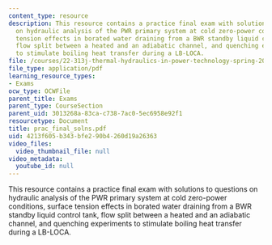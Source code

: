 ```yaml
---
content_type: resource
description: This resource contains a practice final exam with solutions to questions
  on hydraulic analysis of the PWR primary system at cold zero-power conditions, surface
  tension effects in borated water draining from a BWR standby liquid control tank,
  flow split between a heated and an adiabatic channel, and quenching experiments
  to stimulate boiling heat transfer during a LB-LOCA.
file: /courses/22-313j-thermal-hydraulics-in-power-technology-spring-2007/4213f605b343bfe290b4260d19a26363_prac_final_solns.pdf
file_type: application/pdf
learning_resource_types:
- Exams
ocw_type: OCWFile
parent_title: Exams
parent_type: CourseSection
parent_uid: 3013268a-83ca-c738-7ac0-5ec6958e92f1
resourcetype: Document
title: prac_final_solns.pdf
uid: 4213f605-b343-bfe2-90b4-260d19a26363
video_files:
  video_thumbnail_file: null
video_metadata:
  youtube_id: null
---
```

This resource contains a practice final exam with solutions to questions on hydraulic analysis of the PWR primary system at cold zero-power conditions, surface tension effects in borated water draining from a BWR standby liquid control tank, flow split between a heated and an adiabatic channel, and quenching experiments to stimulate boiling heat transfer during a LB-LOCA.

